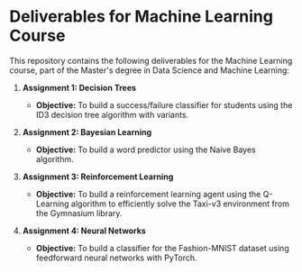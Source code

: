 # Deliverables for Machine Learning Course

This repository contains the following deliverables for the Machine Learning course, part of the Master's degree in Data Science and Machine Learning:

1. **Assignment 1: Decision Trees**
   - **Objective:** To build a success/failure classifier for students using the ID3 decision tree algorithm with variants.

2. **Assignment 2: Bayesian Learning**
   - **Objective:** To build a word predictor using the Naive Bayes algorithm.

3. **Assignment 3: Reinforcement Learning**
   - **Objective:** To build a reinforcement learning agent using the Q-Learning algorithm to efficiently solve the Taxi-v3 environment from the Gymnasium library.

4. **Assignment 4: Neural Networks**
   - **Objective:** To build a classifier for the Fashion-MNIST dataset using feedforward neural networks with PyTorch.
